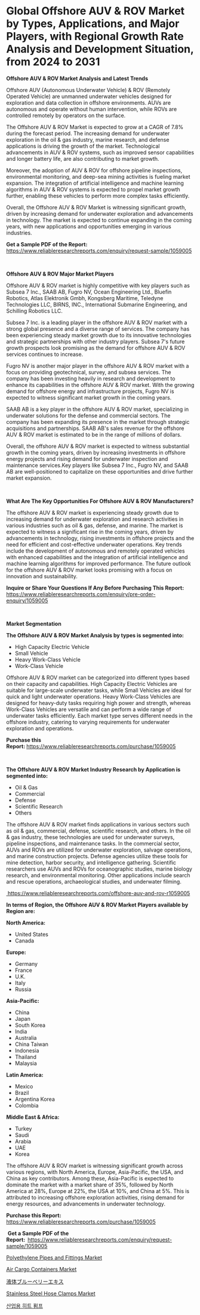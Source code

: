<p><h1>Global Offshore AUV & ROV Market by Types, Applications, and Major Players, with Regional Growth Rate Analysis and Development Situation, from 2024 to 2031</h1></p><p><strong>Offshore AUV & ROV Market Analysis and Latest Trends</strong></p>
<p><p>Offshore AUV (Autonomous Underwater Vehicle) & ROV (Remotely Operated Vehicle) are unmanned underwater vehicles designed for exploration and data collection in offshore environments. AUVs are autonomous and operate without human intervention, while ROVs are controlled remotely by operators on the surface.</p><p>The Offshore AUV & ROV Market is expected to grow at a CAGR of 7.8% during the forecast period. The increasing demand for underwater exploration in the oil & gas industry, marine research, and defense applications is driving the growth of the market. Technological advancements in AUV & ROV systems, such as improved sensor capabilities and longer battery life, are also contributing to market growth.</p><p>Moreover, the adoption of AUV & ROV for offshore pipeline inspections, environmental monitoring, and deep-sea mining activities is fueling market expansion. The integration of artificial intelligence and machine learning algorithms in AUV & ROV systems is expected to propel market growth further, enabling these vehicles to perform more complex tasks efficiently.</p><p>Overall, the Offshore AUV & ROV Market is witnessing significant growth, driven by increasing demand for underwater exploration and advancements in technology. The market is expected to continue expanding in the coming years, with new applications and opportunities emerging in various industries.</p></p>
<p><strong>Get a Sample PDF of the Report:&nbsp;</strong> <a href="https://www.reliableresearchreports.com/enquiry/request-sample/1059005">https://www.reliableresearchreports.com/enquiry/request-sample/1059005</a></p>
<p>&nbsp;</p>
<p><strong>Offshore AUV & ROV Major Market Players</strong></p>
<p><p>Offshore AUV & ROV market is highly competitive with key players such as Subsea 7 Inc., SAAB AB, Fugro NV, Ocean Engineering Ltd., Bluefin Robotics, Atlas Elektronik Gmbh, Kongsberg Maritime, Teledyne Technologies LLC, BIRNS, INC., International Submarine Engineering, and Schilling Robotics LLC.</p><p>Subsea 7 Inc. is a leading player in the offshore AUV & ROV market with a strong global presence and a diverse range of services. The company has been experiencing steady market growth due to its innovative technologies and strategic partnerships with other industry players. Subsea 7's future growth prospects look promising as the demand for offshore AUV & ROV services continues to increase.</p><p>Fugro NV is another major player in the offshore AUV & ROV market with a focus on providing geotechnical, survey, and subsea services. The company has been investing heavily in research and development to enhance its capabilities in the offshore AUV & ROV market. With the growing demand for offshore energy and infrastructure projects, Fugro NV is expected to witness significant market growth in the coming years.</p><p>SAAB AB is a key player in the offshore AUV & ROV market, specializing in underwater solutions for the defense and commercial sectors. The company has been expanding its presence in the market through strategic acquisitions and partnerships. SAAB AB's sales revenue for the offshore AUV & ROV market is estimated to be in the range of millions of dollars.</p><p>Overall, the offshore AUV & ROV market is expected to witness substantial growth in the coming years, driven by increasing investments in offshore energy projects and rising demand for underwater inspection and maintenance services.Key players like Subsea 7 Inc., Fugro NV, and SAAB AB are well-positioned to capitalize on these opportunities and drive further market expansion.</p></p>
<p>&nbsp;</p>
<p><strong>What Are The Key Opportunities For Offshore AUV & ROV Manufacturers?</strong></p>
<p><p>The offshore AUV & ROV market is experiencing steady growth due to increasing demand for underwater exploration and research activities in various industries such as oil & gas, defense, and marine. The market is expected to witness a significant rise in the coming years, driven by advancements in technology, rising investments in offshore projects and the need for efficient and cost-effective underwater operations. Key trends include the development of autonomous and remotely operated vehicles with enhanced capabilities and the integration of artificial intelligence and machine learning algorithms for improved performance. The future outlook for the offshore AUV & ROV market looks promising with a focus on innovation and sustainability.</p></p>
<p><strong>Inquire or Share Your Questions If Any Before Purchasing This Report:</strong> <a href="https://www.reliableresearchreports.com/enquiry/pre-order-enquiry/1059005">https://www.reliableresearchreports.com/enquiry/pre-order-enquiry/1059005</a></p>
<p>&nbsp;</p>
<p><strong>Market Segmentation</strong></p>
<p><strong>The Offshore AUV & ROV Market Analysis by types is segmented into:</strong></p>
<p><ul><li>High Capacity Electric Vehicle</li><li>Small Vehicle</li><li>Heavy Work-Class Vehicle</li><li>Work-Class Vehicle</li></ul></p>
<p><p>Offshore AUV & ROV market can be categorized into different types based on their capacity and capabilities. High Capacity Electric Vehicles are suitable for large-scale underwater tasks, while Small Vehicles are ideal for quick and light underwater operations. Heavy Work-Class Vehicles are designed for heavy-duty tasks requiring high power and strength, whereas Work-Class Vehicles are versatile and can perform a wide range of underwater tasks efficiently. Each market type serves different needs in the offshore industry, catering to varying requirements for underwater exploration and operations.</p></p>
<p><strong>Purchase this Report:&nbsp;</strong><a href="https://www.reliableresearchreports.com/purchase/1059005">https://www.reliableresearchreports.com/purchase/1059005</a></p>
<p>&nbsp;</p>
<p><strong>The Offshore AUV & ROV Market Industry Research by Application is segmented into:</strong></p>
<p><ul><li>Oil & Gas</li><li>Commercial</li><li>Defense</li><li>Scientific Research</li><li>Others</li></ul></p>
<p><p>The offshore AUV & ROV market finds applications in various sectors such as oil & gas, commercial, defense, scientific research, and others. In the oil & gas industry, these technologies are used for underwater surveys, pipeline inspections, and maintenance tasks. In the commercial sector, AUVs and ROVs are utilized for underwater exploration, salvage operations, and marine construction projects. Defense agencies utilize these tools for mine detection, harbor security, and intelligence gathering. Scientific researchers use AUVs and ROVs for oceanographic studies, marine biology research, and environmental monitoring. Other applications include search and rescue operations, archaeological studies, and underwater filming.</p></p>
<p><a href="https://www.reliableresearchreports.com/offshore-auv-and-rov-r1059005">&nbsp;https://www.reliableresearchreports.com/offshore-auv-and-rov-r1059005</a></p>
<p><strong>In terms of Region, the Offshore AUV & ROV Market Players available by Region are:</strong></p>
<p>
    <p> <strong> North America: </strong>
        <ul>
            <li>United States</li>
            <li>Canada</li>
        </ul>
        </p> 
    <p> <strong> Europe: </strong>
        <ul>
            <li>Germany</li>
            <li>France</li>
            <li>U.K.</li>
            <li>Italy</li>
            <li>Russia</li>
        </ul>
        </p> 
    <p> <strong> Asia-Pacific: </strong>
        <ul>
            <li>China</li>
            <li>Japan</li>
            <li>South Korea</li>
            <li>India</li>
            <li>Australia</li>
            <li>China Taiwan</li>
            <li>Indonesia</li>
            <li>Thailand</li>
            <li>Malaysia</li>
        </ul>
        </p> 
    <p> <strong> Latin America: </strong>
        <ul>
            <li>Mexico</li>
            <li>Brazil</li>
            <li>Argentina Korea</li>
            <li>Colombia</li>
        </ul>
        </p> 
    <p> <strong> Middle East & Africa: </strong>
        <ul>
            <li>Turkey</li>
            <li>Saudi</li>
            <li>Arabia</li>
            <li>UAE</li>
            <li>Korea</li>
        </ul>
    </p>
    </p>
<p><p>The offshore AUV & ROV market is witnessing significant growth across various regions, with North America, Europe, Asia-Pacific, the USA, and China as key contributors. Among these, Asia-Pacific is expected to dominate the market with a market share of 35%, followed by North America at 28%, Europe at 22%, the USA at 10%, and China at 5%. This is attributed to increasing offshore exploration activities, rising demand for energy resources, and advancements in underwater technology.</p></p>
<p><strong>Purchase this Report: </strong><a href="https://www.reliableresearchreports.com/purchase/1059005">https://www.reliableresearchreports.com/purchase/1059005</a></p>
<p>&nbsp;<strong>Get a Sample PDF of the Report:&nbsp;&nbsp;</strong><a href="https://www.reliableresearchreports.com/enquiry/request-sample/1059005">https://www.reliableresearchreports.com/enquiry/request-sample/1059005</a></p>
<p><strong></strong></p>
<p><p><a href="https://www.linkedin.com/pulse/polyethylene-pipes-fittings-market-furnish-information-size-iruyc?trackingId=bwuiCC0rXzKQ0ZWtehYuDA%3D%3D">Polyethylene Pipes and Fittings Market</a></p><p><a href="https://github.com/Airanohannonzb68e5pb53oc1/Market-Research-Report-List-2/blob/main/air-cargo-containers-market.md">Air Cargo Containers Market</a></p><p><a href="https://github.com/ksxzwxabcuynh011/Market-Research-Report-List-1/blob/main/442776926725.md">液体ブルーベリーエキス</a></p><p><a href="https://www.linkedin.com/pulse/stainless-steel-hose-clamps-market-size-trends-growth-outlook-ngq7c?trackingId=0rTAYOBw3Gpq6zMMauCNNw%3D%3D">Stainless Steel Hose Clamps Market</a></p><p><a href="https://github.com/JeromeRtyau89966/Market-Research-Report-List-1/blob/main/201784524728.md">산업용 히트 펌프</a></p></p>